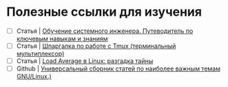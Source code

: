 # Полезные ссылки для изучения


- [ ] Статья | [Обучение системного инженера. Путеводитель по ключевым навыкам и знаниям](https://habr.com/ru/companies/yandex_praktikum/articles/796929/)
- [ ] Статья | [Шпаргалка по работе с Tmux (терминальный мультиплексор)](https://habr.com/ru/articles/327630/)
- [ ] Статья | [Load Average в Linux: разгадка тайны](https://habr.com/ru/companies/vk/articles/335326/)  
- [ ] Github | [Универсальный сборник статей по наиболее важным темам GNU/Linux.)](https://github.com/iu5git/linux-course/blob/master/Wiki.md)
